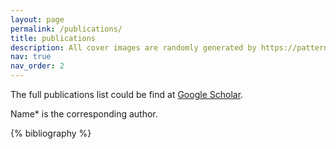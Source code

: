 ```yaml
---
layout: page
permalink: /publications/
title: publications
description: All cover images are randomly generated by https://pattern.monster, thanks!
nav: true
nav_order: 2
---
```


<!-- _pages/publications.md -->

<!-- Bibsearch Feature -->

The full publications list could be find at [Google Scholar](https://scholar.google.com/citations?user=HhRMqR0AAAAJ).

Name* is the corresponding author.

<!-- {% include bib_search.liquid %} -->

<div class="publications">

{% bibliography %}

</div>
